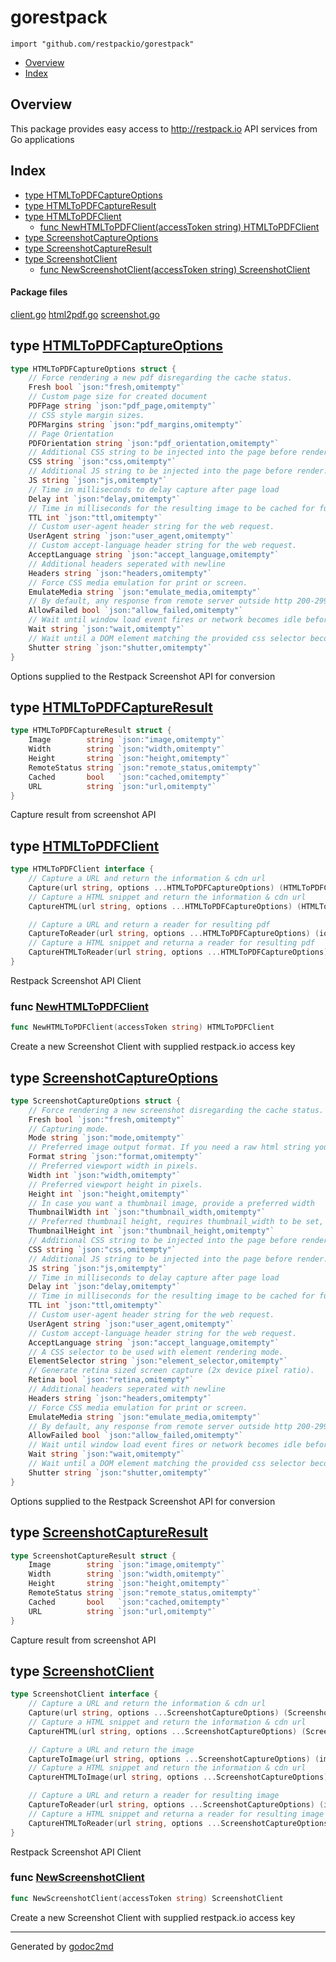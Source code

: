 

# gorestpack
`import "github.com/restpackio/gorestpack"`

* [Overview](#pkg-overview)
* [Index](#pkg-index)

## <a name="pkg-overview">Overview</a>
This package provides easy access to <a href="http://restpack.io">http://restpack.io</a> API services from Go applications




## <a name="pkg-index">Index</a>
* [type HTMLToPDFCaptureOptions](#HTMLToPDFCaptureOptions)
* [type HTMLToPDFCaptureResult](#HTMLToPDFCaptureResult)
* [type HTMLToPDFClient](#HTMLToPDFClient)
  * [func NewHTMLToPDFClient(accessToken string) HTMLToPDFClient](#NewHTMLToPDFClient)
* [type ScreenshotCaptureOptions](#ScreenshotCaptureOptions)
* [type ScreenshotCaptureResult](#ScreenshotCaptureResult)
* [type ScreenshotClient](#ScreenshotClient)
  * [func NewScreenshotClient(accessToken string) ScreenshotClient](#NewScreenshotClient)


#### <a name="pkg-files">Package files</a>
[client.go](/src/github.com/restpackio/gorestpack/client.go) [html2pdf.go](/src/github.com/restpackio/gorestpack/html2pdf.go) [screenshot.go](/src/github.com/restpackio/gorestpack/screenshot.go) 






## <a name="HTMLToPDFCaptureOptions">type</a> [HTMLToPDFCaptureOptions](/src/target/html2pdf.go?s=446:2124#L22)
``` go
type HTMLToPDFCaptureOptions struct {
    // Force rendering a new pdf disregarding the cache status.
    Fresh bool `json:"fresh,omitempty"`
    // Custom page size for created document
    PDFPage string `json:"pdf_page,omitempty"`
    // CSS style margin sizes.
    PDFMargins string `json:"pdf_margins,omitempty"`
    // Page Orientation
    PDFOrientation string `json:"pdf_orientation,omitempty"`
    // Additional CSS string to be injected into the page before render.
    CSS string `json:"css,omitempty"`
    // Additional JS string to be injected into the page before render.
    JS string `json:"js,omitempty"`
    // Time in milliseconds to delay capture after page load
    Delay int `json:"delay,omitempty"`
    // Time in milliseconds for the resulting image to be cached for further requests.
    TTL int `json:"ttl,omitempty"`
    // Custom user-agent header string for the web request.
    UserAgent string `json:"user_agent,omitempty"`
    // Custom accept-language header string for the web request.
    AcceptLanguage string `json:"accept_language,omitempty"`
    // Additional headers seperated with newline
    Headers string `json:"headers,omitempty"`
    // Force CSS media emulation for print or screen.
    EmulateMedia string `json:"emulate_media,omitempty"`
    // By default, any response from remote server outside http 200-299 status codes generates an error. If you wish to capture error pages, pass true.
    AllowFailed bool `json:"allow_failed,omitempty"`
    // Wait until window load event fires or network becomes idle before capturing the page.
    Wait string `json:"wait,omitempty"`
    // Wait until a DOM element matching the provided css selector becomes present on the page.
    Shutter string `json:"shutter,omitempty"`
}
```
Options supplied to the Restpack Screenshot API for conversion










## <a name="HTMLToPDFCaptureResult">type</a> [HTMLToPDFCaptureResult](/src/target/html2pdf.go?s=2337:2659#L63)
``` go
type HTMLToPDFCaptureResult struct {
    Image        string `json:"image,omitempty"`
    Width        string `json:"width,omitempty"`
    Height       string `json:"height,omitempty"`
    RemoteStatus string `json:"remote_status,omitempty"`
    Cached       bool   `json:"cached,omitempty"`
    URL          string `json:"url,omitempty"`
}
```
Capture result from screenshot API










## <a name="HTMLToPDFClient">type</a> [HTMLToPDFClient](/src/target/html2pdf.go?s=2695:3325#L73)
``` go
type HTMLToPDFClient interface {
    // Capture a URL and return the information & cdn url
    Capture(url string, options ...HTMLToPDFCaptureOptions) (HTMLToPDFCaptureResult, error)
    // Capture a HTML snippet and return the information & cdn url
    CaptureHTML(url string, options ...HTMLToPDFCaptureOptions) (HTMLToPDFCaptureResult, error)

    // Capture a URL and return a reader for resulting pdf
    CaptureToReader(url string, options ...HTMLToPDFCaptureOptions) (io.Reader, error)
    // Capture a HTML snippet and returna a reader for resulting pdf
    CaptureHTMLToReader(url string, options ...HTMLToPDFCaptureOptions) (io.Reader, error)
}
```
Restpack Screenshot API Client







### <a name="NewHTMLToPDFClient">func</a> [NewHTMLToPDFClient](/src/target/html2pdf.go?s=147:206#L11)
``` go
func NewHTMLToPDFClient(accessToken string) HTMLToPDFClient
```
Create a new Screenshot Client with supplied restpack.io access key





## <a name="ScreenshotCaptureOptions">type</a> [ScreenshotCaptureOptions](/src/target/screenshot.go?s=492:2773#L26)
``` go
type ScreenshotCaptureOptions struct {
    // Force rendering a new screenshot disregarding the cache status.
    Fresh bool `json:"fresh,omitempty"`
    // Capturing mode.
    Mode string `json:"mode,omitempty"`
    // Preferred image output format. If you need a raw html string you can pass html as format
    Format string `json:"format,omitempty"`
    // Preferred viewport width in pixels.
    Width int `json:"width,omitempty"`
    // Preferred viewport height in pixels.
    Height int `json:"height,omitempty"`
    // In case you want a thumbnail image, provide a preferred width
    ThumbnailWidth int `json:"thumbnail_width,omitempty"`
    // Preferred thumbnail height, requires thumbnail_width to be set, unbounded if omitted.
    ThumbnailHeight int `json:"thumbnail_height,omitempty"`
    // Additional CSS string to be injected into the page before render.
    CSS string `json:"css,omitempty"`
    // Additional JS string to be injected into the page before render.
    JS string `json:"js,omitempty"`
    // Time in milliseconds to delay capture after page load
    Delay int `json:"delay,omitempty"`
    // Time in milliseconds for the resulting image to be cached for further requests.
    TTL int `json:"ttl,omitempty"`
    // Custom user-agent header string for the web request.
    UserAgent string `json:"user_agent,omitempty"`
    // Custom accept-language header string for the web request.
    AcceptLanguage string `json:"accept_language,omitempty"`
    // A CSS selector to be used with element rendering mode.
    ElementSelector string `json:"element_selector,omitempty"`
    // Generate retina sized screen capture (2x device pixel ratio).
    Retina bool `json:"retina,omitempty"`
    // Additional headers seperated with newline
    Headers string `json:"headers,omitempty"`
    // Force CSS media emulation for print or screen.
    EmulateMedia string `json:"emulate_media,omitempty"`
    // By default, any response from remote server outside http 200-299 status codes generates an error. If you wish to capture error pages, pass true.
    AllowFailed bool `json:"allow_failed,omitempty"`
    // Wait until window load event fires or network becomes idle before capturing the page.
    Wait string `json:"wait,omitempty"`
    // Wait until a DOM element matching the provided css selector becomes present on the page.
    Shutter string `json:"shutter,omitempty"`
}
```
Options supplied to the Restpack Screenshot API for conversion










## <a name="ScreenshotCaptureResult">type</a> [ScreenshotCaptureResult](/src/target/screenshot.go?s=2988:3311#L77)
``` go
type ScreenshotCaptureResult struct {
    Image        string `json:"image,omitempty"`
    Width        string `json:"width,omitempty"`
    Height       string `json:"height,omitempty"`
    RemoteStatus string `json:"remote_status,omitempty"`
    Cached       bool   `json:"cached,omitempty"`
    URL          string `json:"url,omitempty"`
}
```
Capture result from screenshot API










## <a name="ScreenshotClient">type</a> [ScreenshotClient](/src/target/screenshot.go?s=3347:4268#L87)
``` go
type ScreenshotClient interface {
    // Capture a URL and return the information & cdn url
    Capture(url string, options ...ScreenshotCaptureOptions) (ScreenshotCaptureResult, error)
    // Capture a HTML snippet and return the information & cdn url
    CaptureHTML(url string, options ...ScreenshotCaptureOptions) (ScreenshotCaptureResult, error)

    // Capture a URL and return the image
    CaptureToImage(url string, options ...ScreenshotCaptureOptions) (image.Image, error)
    // Capture a HTML snippet and return the information & cdn url
    CaptureHTMLToImage(url string, options ...ScreenshotCaptureOptions) (image.Image, error)

    // Capture a URL and return a reader for resulting image
    CaptureToReader(url string, options ...ScreenshotCaptureOptions) (io.Reader, error)
    // Capture a HTML snippet and returna a reader for resulting image
    CaptureHTMLToReader(url string, options ...ScreenshotCaptureOptions) (io.Reader, error)
}
```
Restpack Screenshot API Client







### <a name="NewScreenshotClient">func</a> [NewScreenshotClient](/src/target/screenshot.go?s=188:249#L15)
``` go
func NewScreenshotClient(accessToken string) ScreenshotClient
```
Create a new Screenshot Client with supplied restpack.io access key









- - -
Generated by [godoc2md](http://godoc.org/github.com/davecheney/godoc2md)
